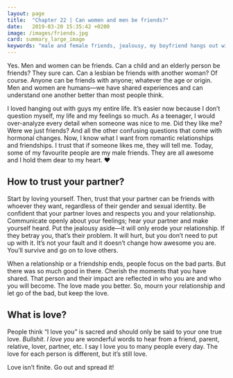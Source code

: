 ```yaml
---
layout: page
title:  "Chapter 22 | Can women and men be friends?"
date:   2019-03-20 15:35:42 +0200
image: /images/friends.jpg
card: summary_large_image
keywords: "male and female friends, jealousy, my boyfriend hangs out with girls, can girls and boys be friends, what is love"
---
```

Yes. Men and women can be friends. Can a child and an elderly person be friends? They sure can. Can a lesbian be friends with another woman? Of course. Anyone can be friends with anyone; whatever the age or origin. Men and women are humans—we have shared experiences and can understand one another better than most people think.

I loved hanging out with guys my entire life. It’s easier now because I don’t question myself, my life and my feelings so much. As a teenager, I would over-analyze every detail when someone was nice to me. Did they like me? Were we just friends? And all the other confusing questions that come with hormonal changes. Now, I know what I want from romantic relationships and friendships. I trust that if someone likes me, they will tell me. Today, some of my favourite people are my male friends. They are all awesome and I hold them dear to my heart. :heart:

## How to trust your partner?

Start by loving yourself. Then, trust that your partner can be friends with whoever they want, regardless of their gender and sexual identity. Be confident that your partner loves and respects you and your relationship. Communicate openly about your feelings; hear your partner and make yourself heard. Put the jealousy aside—it will only erode your relationship. If they betray you, that’s their problem. It will hurt, but you don’t need to put up with it. It’s not your fault and it doesn’t change how awesome you are. You’ll survive and go on to love others.

When a relationship or a friendship ends, people focus on the bad parts. But there was so much good in there. Cherish the moments that you have shared. That person and their impact are reflected in who you are and who you will become. The love made you better. So, mourn your relationship and let go of the bad, but keep the love.

## What is love?

People think “I love you” is sacred and should only be said to your one true love. *Bullshit*. *I love you* are wonderful words to hear from a friend, parent, relative, lover, partner, etc. I say I love you to many people every day. The love for each person is different, but it’s still love. 

Love isn’t finite. Go out and spread it!
